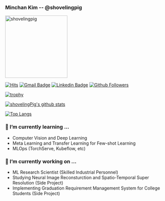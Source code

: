 ### Minchan Kim -- @shovelingpig

<img width="200" alt="shovelingpig" src="https://user-images.githubusercontent.com/55829146/144732810-aa9c8dcb-452f-4e76-ac86-7fbfb5f6886e.png">

[![Hits](https://hits.seeyoufarm.com/api/count/incr/badge.svg?url=https%3A%2F%2Fgithub.com%2Fshoveling-pig&count_bg=%2379C83D&title_bg=%23555555&icon=&icon_color=%23FF0000&title=hits&edge_flat=false)](https://hits.seeyoufarm.com)
[![Gmail Badge](https://img.shields.io/badge/-Gmail-d14836?style=flat-square&logo=Gmail&logoColor=white&link=mailto:shovelingpig@gmail.com)](mailto:shovelingpig@gmail.com)
[![Linkedin Badge](https://img.shields.io/badge/-LinkedIn-blue?style=flat-square&logo=Linkedin&logoColor=white&link=https://www.linkedin.com/in/shovelingpig/)](https://www.linkedin.com/in/shovelingpig/)
[![Github Followers](https://img.shields.io/github/followers/shovelingpig?color=06d6a0&label=Github%20Followers&style=for-the-badge)](https://github.com/shovelingpig?tab=followers)

[![trophy](https://github-profile-trophy.vercel.app/?username=shovelingpig&theme=chalk&row=2&column=10)](https://github.com/ryo-ma/github-profile-trophy)

[![shovelingPig's github stats](https://github-readme-stats.vercel.app/api?username=shovelingpig&show_icons=true&theme=dracula)](https://github.com/shovelingpig)

[![Top Langs](https://github-readme-stats.vercel.app/api/top-langs/?username=shovelingpig&layout=compact&langs_count=8&theme=dracula)](https://github.com/shovelingpig)

### 🌱 I’m currently learning ...
- Computer Vision and Deep Learning
- Meta Learning and Transfer Learning for Few-shot Learning
- MLOps (TorchServe, Kubeflow, etc)

### 🔭 I’m currently working on ...
- ML Research Scientist (Skilled Industrial Personnel)
- Studying Neural Image Reconsturction and Spatio-Temporal Super Resolution (Side Project)
- Implementing Graduation Requirement Management System for College Students (Side Project)
